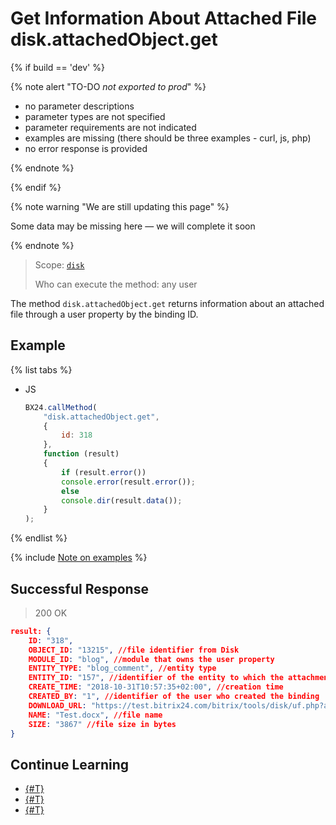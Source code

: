 # Get Information About Attached File disk.attachedObject.get

{% if build == 'dev' %}

{% note alert "TO-DO _not exported to prod_" %}

- no parameter descriptions
- parameter types are not specified
- parameter requirements are not indicated
- examples are missing (there should be three examples - curl, js, php)
- no error response is provided

{% endnote %}

{% endif %}

{% note warning "We are still updating this page" %}

Some data may be missing here — we will complete it soon

{% endnote %}

> Scope: [`disk`](../../scopes/permissions.md)
>
> Who can execute the method: any user

The method `disk.attachedObject.get` returns information about an attached file through a user property by the binding ID.

## Example

{% list tabs %}

- JS

    ```js
    BX24.callMethod(
        "disk.attachedObject.get",
        {
            id: 318
        },
        function (result)
        {
            if (result.error())
            console.error(result.error());
            else
            console.dir(result.data());
        }
    );
    ```

{% endlist %}

{% include [Note on examples](../../../_includes/examples.md) %}

## Successful Response

> 200 OK

```json
result: {
    ID: "318",
    OBJECT_ID: "13215", //file identifier from Disk
    MODULE_ID: "blog", //module that owns the user property
    ENTITY_TYPE: "blog_comment", //entity type
    ENTITY_ID: "157", //identifier of the entity to which the attachment is made
    CREATE_TIME: "2018-10-31T10:57:35+02:00", //creation time
    CREATED_BY: "1", //identifier of the user who created the binding
    DOWNLOAD_URL: "https://test.bitrix24.com/bitrix/tools/disk/uf.php?attachedId=318&auth%5Baplogin%5D=1&auth%5Bap%5D=******&action=download&ncc=1",
    NAME: "Test.docx", //file name
    SIZE: "3867" //file size in bytes
}
```

## Continue Learning

- [{#T}](../../../tutorials/tasks/how-to-create-comment-with-file.md)
- [{#T}](../../../tutorials/tasks/how-to-create-task-with-file.md)
- [{#T}](../../../tutorials/tasks/how-to-upload-file-to-task.md)